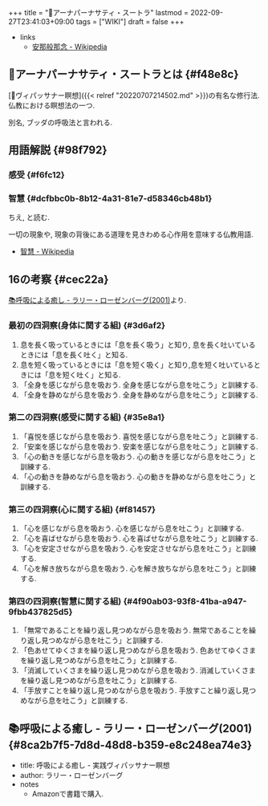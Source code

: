 +++
title = "📝アーナパーナサティ・スートラ"
lastmod = 2022-09-27T23:41:03+09:00
tags = ["WIKI"]
draft = false
+++

-   links
    -   [安那般那念 - Wikipedia](https://ja.wikipedia.org/wiki/%E5%AE%89%E9%82%A3%E8%88%AC%E9%82%A3%E5%BF%B5)


## 📝アーナパーナサティ・スートラとは {#f48e8c}

[📝ヴィパッサナー瞑想]({{< relref "20220707214502.md" >}})の有名な修行法. 仏教における瞑想法の一つ.

別名, ブッダの呼吸法と言われる.


## 用語解説 {#98f792}


### 感受 {#f6fc12}


### 智慧 {#dcfbbc0b-8b12-4a31-81e7-d58346cb48b1}

ちえ, と読む.

一切の現象や, 現象の背後にある道理を見きわめる心作用を意味する仏教用語.

-   [智慧 - Wikipedia](https://ja.wikipedia.org/wiki/%E6%99%BA%E6%85%A7)


## 16の考察 {#cec22a}

[📚呼吸による癒し - ラリー・ローゼンバーグ(2001)](#8ca2b7f5-7d8d-48d8-b359-e8c248ea74e3)より.


### 最初の四洞察(身体に関する組) {#3d6af2}

1.  息を長く吸っているときには「息を長く吸う」と知り, 息を長く吐いているときには「息を長く吐く」と知る.
2.  息を短く吸っているときには「息を短く吸く」と知り,息を短く吐いているときには「息を短く吐く」と知る.
3.  「全身を感じながら息を吸おう. 全身を感じながら息を吐こう」と訓練する.
4.  「全身を静めながら息を吸おう. 全身を静めながら息を吐こう」と訓練する.


### 第二の四洞察(感受に関する組) {#35e8a1}

1.  「喜悦を感じながら息を吸おう. 喜悦を感じながら息を吐こう」と訓練する.
2.  「安楽を感じながら息を吸おう. 安楽を感じながら息を吐こう」と訓練する.
3.  「心の動きを感じながら息を吸おう. 心の動きを感じながら息を吐こう」と訓練する.
4.  「心の動きを静めながら息を吸おう. 心の動きを静めながら息を吐こう」と訓練する.


### 第三の四洞察(心に関する組) {#f81457}

1.  「心を感じながら息を吸おう. 心を感じながら息を吐こう」と訓練する.
2.  「心を喜ばせながら息を吸おう. 心を喜ばせながら息を吐こう」と訓練する.
3.  「心を安定させながら息を吸おう. 心を安定させながら息を吐こう」と訓練する.
4.  「心を解き放ちながら息を吸おう. 心を解き放ちながら息を吐こう」と訓練する.


### 第四の四洞察(智慧に関する組) {#4f90ab03-93f8-41ba-a947-9fbb437825d5}

1.  「無常であることを繰り返し見つめながら息を吸おう. 無常であることを繰り返し見つめながら息を吐こう」と訓練する.
2.  「色あせてゆくさまを繰り返し見つめながら息を吸おう. 色あせてゆくさまを繰り返し見つめながら息を吐こう」と訓練する.
3.  「消滅していくさまを繰り返し見つめながら息を吸おう. 消滅していくさまを繰り返し見つめながら息を吐こう」と訓練する.
4.  「手放すことを繰り返し見つめながら息を吸おう. 手放すこと繰り返し見つめながら息を吐こう」と訓練する.


## 📚呼吸による癒し - ラリー・ローゼンバーグ(2001) {#8ca2b7f5-7d8d-48d8-b359-e8c248ea74e3}

-   title: 呼吸による癒し - 実践ヴィパッサナー瞑想
-   author: ラリー・ローゼンバーグ
-   notes
    -   Amazonで書籍で購入.
